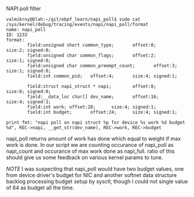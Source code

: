 NAPI poll filter
```
valmikroy@blah:~/git/ebpf_learn/napi_poll$ sudo cat  /sys/kernel/debug/tracing/events/napi/napi_poll/format
name: napi_poll
ID: 1233
format:
        field:unsigned short common_type;       offset:0;       size:2; signed:0;
        field:unsigned char common_flags;       offset:2;       size:1; signed:0;
        field:unsigned char common_preempt_count;       offset:3;       size:1; signed:0;
        field:int common_pid;   offset:4;       size:4; signed:1;

        field:struct napi_struct * napi;        offset:8;       size:8; signed:0;
        field:__data_loc char[] dev_name;       offset:16;      size:4; signed:1;
        field:int work; offset:20;      size:4; signed:1;
        field:int budget;       offset:24;      size:4; signed:1;

print fmt: "napi poll on napi struct %p for device %s work %d budget %d", REC->napi, __get_str(dev_name), REC->work, REC->budget
```

napi_poll returns amount of work has done which equal to weight if max work is done. In our script we are counting occurance of napi_poll as napi_count and occurance of max work done as napi_full. ratio of this should give us some feedback on various kernel params to tune.

_NOTE_ I was suspecting that napi_poll would have two budget values, one from device driver's budget for NIC and another softnet data structure backlog processing budget setup by sysctl, though I could not single value of 64 as budget all the time.
